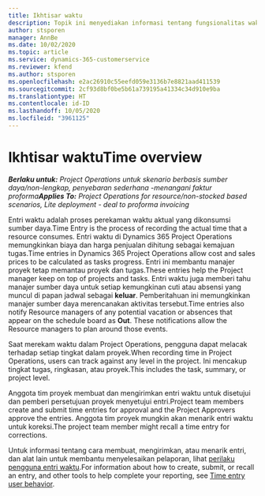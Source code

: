 ```yaml
---
title: Ikhtisar waktu
description: Topik ini menyediakan informasi tentang fungsionalitas waktu di Dynamics 365 Project operations.
author: stsporen
manager: AnnBe
ms.date: 10/02/2020
ms.topic: article
ms.service: dynamics-365-customerservice
ms.reviewer: kfend
ms.author: stsporen
ms.openlocfilehash: e2ac26910c55eefd059e3136b7e8821aad411539
ms.sourcegitcommit: 2cf93d8bf0be5b61a739195a41334c34d910e9ba
ms.translationtype: HT
ms.contentlocale: id-ID
ms.lasthandoff: 10/05/2020
ms.locfileid: "3961125"
---
```

# <a name="time-overview"></a><span data-ttu-id="815f2-103">Ikhtisar waktu</span><span class="sxs-lookup"><span data-stu-id="815f2-103">Time overview</span></span>

<span data-ttu-id="815f2-104">_**Berlaku untuk:** Project Operations untuk skenario berbasis sumber daya/non-lengkap, penyebaran sederhana -menangani faktur proforma_</span><span class="sxs-lookup"><span data-stu-id="815f2-104">_**Applies To:** Project Operations for resource/non-stocked based scenarios, Lite deployment - deal to proforma invoicing_</span></span>

<span data-ttu-id="815f2-105">Entri waktu adalah proses perekaman waktu aktual yang dikonsumsi sumber daya.</span><span class="sxs-lookup"><span data-stu-id="815f2-105">Time Entry is the process of recording the actual time that a resource consumes.</span></span> <span data-ttu-id="815f2-106">Entri waktu di Dynamics 365 Project Operations memungkinkan biaya dan harga penjualan dihitung sebagai kemajuan tugas.</span><span class="sxs-lookup"><span data-stu-id="815f2-106">Time entries in Dynamics 365 Project Operations allow cost and sales prices to be calculated as tasks progress.</span></span> <span data-ttu-id="815f2-107">Entri ini membantu manajer proyek tetap memantau proyek dan tugas.</span><span class="sxs-lookup"><span data-stu-id="815f2-107">These entries help the Project manager keep on top of projects and tasks.</span></span> <span data-ttu-id="815f2-108">Entri waktu juga memberi tahu manajer sumber daya untuk setiap kemungkinan cuti atau absensi yang muncul di papan jadwal sebagai **keluar**. Pemberitahuan ini memungkinkan manajer sumber daya merencanakan aktivitas tersebut.</span><span class="sxs-lookup"><span data-stu-id="815f2-108">Time entries also notify Resource managers of any potential vacation or absences that appear on the schedule board as **Out**. These notifications allow the Resource managers to plan around those events.</span></span>

<span data-ttu-id="815f2-109">Saat merekam waktu dalam Project Operations, pengguna dapat melacak terhadap setiap tingkat dalam proyek.</span><span class="sxs-lookup"><span data-stu-id="815f2-109">When recording time in Project Operations, users can track against any level in the project.</span></span> <span data-ttu-id="815f2-110">Ini mencakup tingkat tugas, ringkasan, atau proyek.</span><span class="sxs-lookup"><span data-stu-id="815f2-110">This includes the task, summary, or project level.</span></span>

<span data-ttu-id="815f2-111">Anggota tim proyek membuat dan mengirimkan entri waktu untuk disetujui dan pemberi persetujuan proyek menyetujui entri.</span><span class="sxs-lookup"><span data-stu-id="815f2-111">Project team members create and submit time entries for approval and the Project Approvers approve the entries.</span></span> <span data-ttu-id="815f2-112">Anggota tim proyek mungkin akan menarik entri waktu untuk koreksi.</span><span class="sxs-lookup"><span data-stu-id="815f2-112">The project team member might recall a time entry for corrections.</span></span>

<span data-ttu-id="815f2-113">Untuk informasi tentang cara membuat, mengirimkan, atau menarik entri, dan alat lain untuk membantu menyelesaikan pelaporan, lihat [perilaku pengguna entri waktu](ui-behavior-time.md).</span><span class="sxs-lookup"><span data-stu-id="815f2-113">For information about how to create, submit, or recall an entry, and other tools to help complete your reporting, see [Time entry user behavior](ui-behavior-time.md).</span></span>

